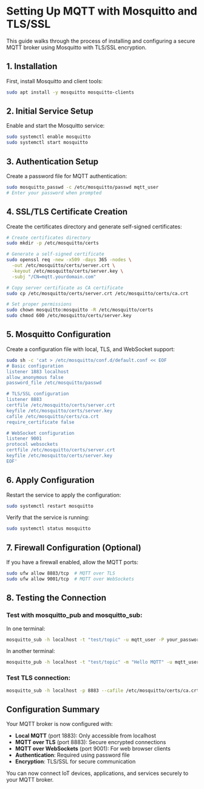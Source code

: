 # Setting Up MQTT with Mosquitto and TLS/SSL

This guide walks through the process of installing and configuring a secure MQTT broker using Mosquitto with TLS/SSL encryption.

## 1. Installation

First, install Mosquitto and client tools:

```bash
sudo apt install -y mosquitto mosquitto-clients
```

## 2. Initial Service Setup

Enable and start the Mosquitto service:

```bash
sudo systemctl enable mosquitto
sudo systemctl start mosquitto
```

## 3. Authentication Setup

Create a password file for MQTT authentication:

```bash
sudo mosquitto_passwd -c /etc/mosquitto/passwd mqtt_user
# Enter your password when prompted
```

## 4. SSL/TLS Certificate Creation

Create the certificates directory and generate self-signed certificates:

```bash
# Create certificates directory
sudo mkdir -p /etc/mosquitto/certs

# Generate a self-signed certificate
sudo openssl req -new -x509 -days 365 -nodes \
  -out /etc/mosquitto/certs/server.crt \
  -keyout /etc/mosquitto/certs/server.key \
  -subj "/CN=mqtt.yourdomain.com"

# Copy server certificate as CA certificate
sudo cp /etc/mosquitto/certs/server.crt /etc/mosquitto/certs/ca.crt

# Set proper permissions
sudo chown mosquitto:mosquitto -R /etc/mosquitto/certs
sudo chmod 600 /etc/mosquitto/certs/server.key
```

## 5. Mosquitto Configuration

Create a configuration file with local, TLS, and WebSocket support:

```bash
sudo sh -c 'cat > /etc/mosquitto/conf.d/default.conf << EOF
# Basic configuration
listener 1883 localhost
allow_anonymous false
password_file /etc/mosquitto/passwd

# TLS/SSL configuration
listener 8883
certfile /etc/mosquitto/certs/server.crt
keyfile /etc/mosquitto/certs/server.key
cafile /etc/mosquitto/certs/ca.crt
require_certificate false

# WebSocket configuration
listener 9001
protocol websockets
certfile /etc/mosquitto/certs/server.crt
keyfile /etc/mosquitto/certs/server.key
EOF'
```

## 6. Apply Configuration

Restart the service to apply the configuration:

```bash
sudo systemctl restart mosquitto
```

Verify that the service is running:

```bash
sudo systemctl status mosquitto
```

## 7. Firewall Configuration (Optional)

If you have a firewall enabled, allow the MQTT ports:

```bash
sudo ufw allow 8883/tcp  # MQTT over TLS
sudo ufw allow 9001/tcp  # MQTT over WebSockets
```

## 8. Testing the Connection

### Test with mosquitto_pub and mosquitto_sub:

In one terminal:
```bash
mosquitto_sub -h localhost -t "test/topic" -u mqtt_user -P your_password
```

In another terminal:
```bash
mosquitto_pub -h localhost -t "test/topic" -m "Hello MQTT" -u mqtt_user -P your_password
```

### Test TLS connection:

```bash
mosquitto_sub -h localhost -p 8883 --cafile /etc/mosquitto/certs/ca.crt -t "test/topic" -u mqtt_user -P your_password
```

## Configuration Summary

Your MQTT broker is now configured with:

- **Local MQTT** (port 1883): Only accessible from localhost
- **MQTT over TLS** (port 8883): Secure encrypted connections
- **MQTT over WebSockets** (port 9001): For web browser clients
- **Authentication**: Required using password file
- **Encryption**: TLS/SSL for secure communication

You can now connect IoT devices, applications, and services securely to your MQTT broker.